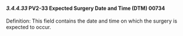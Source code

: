 #### *3.4.4.33* PV2-33 Expected Surgery Date and Time (DTM) 00734

Definition: This field contains the date and time on which the surgery is expected to occur.

